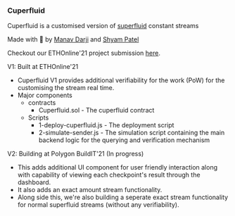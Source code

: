 ### Cuperfluid
Cuperfluid is a customised version of [superfluid](https://www.superfluid.finance/) constant streams

Made with :blue_heart: by [Manav Darji](https://github.com/manav2401) and [Shyam Patel](https://github.com/shyam-patel-kira/)

Checkout our ETHOnline'21 project submission [here](https://showcase.ethglobal.com/ethonline2021/cuperfluid).

V1: Built at ETHOnline'21
- Cuperfluid V1 provides additional verifiability for the work (PoW) for the customising the stream real time.
- Major components
    - contracts
        - Cuperfluid.sol - The cuperfluid contract
    - Scripts
        - 1-deploy-cuperfluid.js - The deployment script
        - 2-simulate-sender.js - The simulation script containing the main backend logic for the querying and verification mechanism

V2: Building at Polygon BuildIT'21 (In progress)
- This adds additional UI component for user friendly interaction along with capability of viewing each checkpoint's result through the dashboard. 
- It also adds an exact amount stream functionality.
- Along side this, we're also building a seperate exact stream functionality for normal superfluid streams (without any verifiability).
